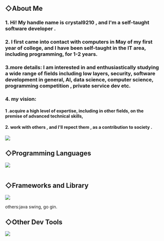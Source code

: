 




## ◇About Me


### 1. Hi! My handle name is crystal9210 , and I'm a self-taught software developer .


### 2. I first came into contact with computers in May of my first year of college, and I have been self-taught in the IT area, including programming, for 1-2 years.

### 3.more details: I am interested in and enthusiastically studying a wide range of fields including low layers, security, software development in general, AI, data science, computer science, programming competition , private service dev etc.


### 4. my vision:

#### 1 .acquire a high level of expertise, including in other fields, on the premise of advanced technical skills, 

#### 2. work with others , and I'll repect them , as a contribution to society .



![](https://github-readme-stats.vercel.app/api/top-langs?username=crystal9210&show_icons=true&locale=en&layout=compact)

## ◇Programming Languages

<img src="https://skillicons.dev/icons?i=html,css,java,go,js,ts,py,cpp,c" /> <br /><br />

## ◇Frameworks and Library

<img src="https://skillicons.dev/icons?i=react,nextjs,spring,django,tailwind" /> 

others:java swing, go gin.


## ◇Other Dev Tools 

<img src="https://skillicons.dev/icons?i=mysql,postgres,sqlite,redis,docker,git,github,vscode,ubuntu,firebase,nginx,vercel" /> <br /><br />
